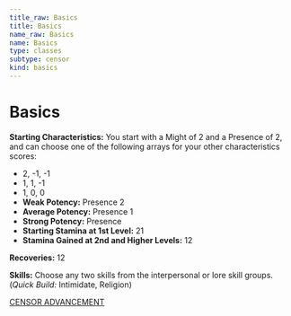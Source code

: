 ```yaml
---
title_raw: Basics
title: Basics
name_raw: Basics
name: Basics
type: classes
subtype: censor
kind: basics
---
```


# Basics

**Starting Characteristics:** You start with a Might of 2 and a Presence of 2, and can choose one of the following arrays for your other characteristics scores:

- 2, -1, -1
- 1, 1, -1
- 1, 0, 0
- **Weak Potency:** Presence 2
- **Average Potency:** Presence 1
- **Strong Potency:** Presence
- **Starting Stamina at 1st Level:** 21
- **Stamina Gained at 2nd and Higher Levels:** 12

**Recoveries:** 12

**Skills:** Choose any two skills from the interpersonal or lore skill groups. (*Quick Build:* Intimidate, Religion)

[CENSOR ADVANCEMENT](./Censor%20Advancement.md)
